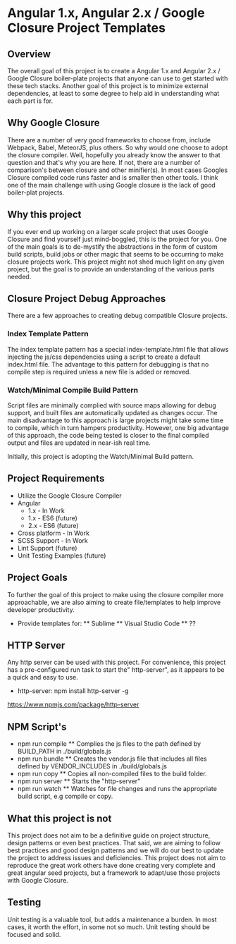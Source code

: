 # Angular 1.x, Angular 2.x / Google Closure Project Templates #

## Overview 
The overall goal of this project is to create a Angular 1.x and Angular 2.x / Google Closure boiler-plate projects that anyone can use to get started with these tech stacks. Another goal of this project is to minimize external dependencies, at least to some degree to help aid in understanding what each part is for.

## Why Google Closure
There are a number of very good frameworks to choose from, include Webpack, Babel, MeteorJS, plus others. So why would one choose to adopt the closure compiler. Well, hopefully you already know the answer to that question and that's why you are here. If not, there are a number of comparison's between closure and other minifier(s). In most cases Googles Closure compiled code runs faster and is smaller then other tools. I think one of the main challenge with using Google closure is the lack of good boiler-plat projects.

## Why this project
If you ever end up working on a larger scale project that uses Google Closure and find yourself just mind-boggled, this is the project for you. One of the main goals is to de-mystify the abstractions in the form of custom build scripts, build jobs or other magic that seems to be occurring to make closure projects work. This project might not shed much light on any given project, but the goal is to provide an understanding of the various parts needed.

## Closure Project Debug Approaches 
There are a few approaches to creating debug compatible Closure projects.

### Index Template Pattern
The index template pattern has a special index-template.html file that allows injecting the js/css dependencies using a script to create a default index.html file. The advantage to this pattern for debugging is that no compile step is required unless a new file is added or removed.

### Watch/Minimal Compile Build Pattern
Script files are minimally complied with source maps allowing for debug support, and built files are automatically updated as changes occur. The main disadvantage to this approach is large projects might take some time to compile, which in turn hampers productivity. However, one big advantage of this approach, the code being tested is closer to the final compiled output and files are updated in near-ish real time.

Initially, this project is adopting the Watch/Minimal Build pattern.

## Project Requirements

* Utilize the Google Closure Compiler 
* Angular 
  * 1.x - In Work
  * 1.x - ES6 (future)
  * 2.x  - ES6 (future)
* Cross platform - In Work
* SCSS Support - In Work
* Lint Support (future)
* Unit Testing Examples (future)

## Project Goals
To further the goal of this project to make using the closure compiler more approachable, we are also aiming to create file/templates to help improve developer productivity. 

* Provide templates for:
** Sublime
** Visual Studio Code
** ??


## HTTP Server
Any http server can be used with this project. For convenience, this project has a pre-configured run task to start the" http-server", as it appears to be a quick and easy to use.

* http-server:  npm install http-server -g

https://www.npmjs.com/package/http-server

## NPM Script's
* npm run compile
** Complies the js files to the path defined by BUILD_PATH in ./build/globals.js
* npm run bundle
** Creates the vendor.js file that includes all files defined by VENDOR_INCLUDES in ./build/globals.js
* npm run copy
** Copies all non-compiled files to the build folder.
* npm run server
** Starts the "http-server"
* npm run watch
** Watches for file changes and runs the appropriate build script, e.g compile or copy.

## What this project is not
This project does not aim to be a definitive guide on project structure, design patterns or even best practices. That said, we are aiming to follow best practices and good design patterns and we will do our best to update the project to address issues and deficiencies. This project does not aim to reproduce the great work others have done creating very complete and great angular seed projects, but a framework to adapt/use those projects with Google Closure.

## Testing
Unit testing is a valuable tool, but adds a maintenance a burden. In most cases, it worth the effort, in some not so much. Unit testing should be focused and solid. 